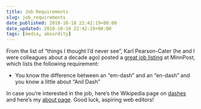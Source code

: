 ```yaml
---
title: Job Requirements
slug: job_requirements
date_published: 2010-10-18 22:42:19+00:00
date_updated: 2010-10-18 22:42:19+00:00
tags: [media, absurdity]
---
```

From the list of “things I thought I’d never see”, Karl Pearson-Cater (he and I were colleagues about a decade ago) posted a [great job listing](http://www.minnpost.com/insideminnpost/2010/10/14/22351/minnpost_looking_for_assistant_web_editor) at MinnPost, which lists the following requirement:

- You know the difference between an “em-dash” and an “en-dash” and you know a little about “Anil Dash”

In case you’re interested in the job, here’s the Wikipedia page on [dashes](http://en.wikipedia.org/wiki/Dash#En_dash) and here’s my [about page](/about). Good luck, aspiring web editors!
